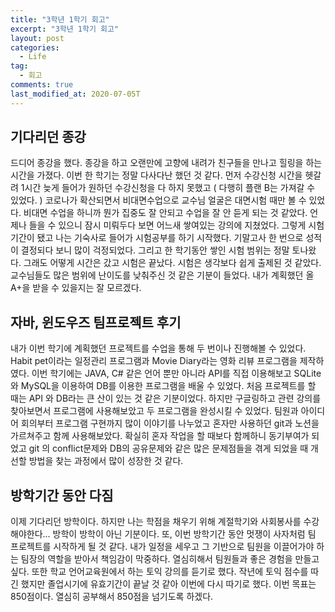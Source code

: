 ```yaml
---
title: "3학년 1학기 회고"
excerpt: "3학년 1학기 회고"
layout: post
categories:
  - Life
tag:
  - 회고
comments: true
last_modified_at: 2020-07-05T
---
```


## 기다리던 종강

드디어 종강을 했다. 종강을 하고 오랜만에 고향에 내려가 친구들을 만나고 힐링을 하는 시간을 가졌다. 이번 한 학기는 정말 다사다난 했던 것 같다. 먼저 수강신청 시간을 헷갈려 1시간 늦게 들어가 원하던 수강신청을 다 하지 못했고 ( 다행히 플랜 B는 가져갈 수 있었다. ) 코로나가 확산되면서 비대면수업으로 교수님 얼굴은 대면시험 때만 볼 수 있었다. 비대면 수업을 하니까 뭔가 집중도 잘 안되고 수업을 잘 안 듣게 되는 것 같았다. 언제나 들을 수 있으니 잠시 미뤄두다 보면 어느새 쌓여있는 강의에 지쳤었다. 그렇게 시험기간이 됐고 나는 기숙사로 들어가 시험공부를 하기 시작했다. 기말고사 한 번으로 성적이 결정되다 보니 많이 걱정되었다. 그리고 한 학기동안 쌓인 시험 범위는 정말 토나왔다. 그래도 어떻게 시간은 갔고 시험은 끝났다. 시험은 생각보다 쉽게 출제된 것 같았다. 교수님들도 많은 범위에 난이도를 낮춰주신 것 같은 기분이 들었다. 내가 계획했던 올 A+을 받을 수 있을지는 잘 모르겠다.

## 자바, 윈도우즈 팀프로젝트 후기

내가 이번 학기에 계획했던 프로젝트를 수업을 통해 두 번이나 진행해볼 수 있었다. Habit pet이라는 일정관리 프로그램과 Movie Diary라는 영화 리뷰 프로그램을 제작하였다. 이번 학기에는 JAVA, C# 같은 언어 뿐만 아니라 API를 직접 이용해보고 SQLite 와 MySQL을 이용하여 DB를 이용한 프로그램을 배울 수 있었다. 처음 프로젝트를 할 때는 API 와 DB라는 큰 산이 있는 것 같은 기분이었다. 하지만 구글링하고 관련 강의를 찾아보면서 프로그램에 사용해보았고 두 프로그램을 완성시킬 수 있었다. 팀원과 아이디어 회의부터 프로그램 구현까지 많이 이야기를 나누었고 혼자만 사용하던 git과 노션을 가르쳐주고 함께 사용해보았다. 확실히 혼자 작업을 할 때보다 함께하니 동기부여가 되었고 git 의 conflict문제와 DB의 공유문제와 같은 많은 문제점들을 겪게 되었을 때 개선할 방법을 찾는 과정에서 많이 성장한 것 같다.

## 방학기간 동안 다짐

이제 기다리던 방학이다. 하지만 나는 학점을 채우기 위해 계절학기와 사회봉사를 수강해야한다... 방학이 방학이 아닌 기분이다. 또, 이번 방학기간 동안 멋쟁이 사자처럼 팀 프로젝트를 시작하게 될 것 같다. 내가 일정을 세우고 그 기반으로 팀원을 이끌어가야 하는 팀장의 역할을 받아서 책임감이 막중하다. 열심히해서 팀원들과 좋은 경험을 만들고 싶다. 또한 학교 언어교육원에서 하는 토익 강의를 듣기로 했다. 작년에 토익 점수를 따긴 했지만 졸업시기에 유효기간이 끝날 것 같아 이번에 다시 따기로 했다. 이번 목표는 850점이다. 열심히 공부해서 850점을 넘기도록 하겠다.
